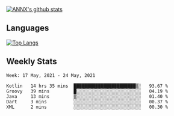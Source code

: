 [![ANNX's github stats](https://github-readme-stats.vercel.app/api?username=NXAN2901&count_private=true&show_icons=true&theme=vue)](https://github.com/NXAN2901)

## Languages
[![Top Langs](https://github-readme-stats.vercel.app/api/top-langs/?username=NXAN2901)](https://github.com/NXAN2901)

## Weekly Stats
<!--START_SECTION:waka-->
```text
Week: 17 May, 2021 - 24 May, 2021

Kotlin   14 hrs 35 mins  ███████████████████████▒░   93.67 % 
Groovy   39 mins         █░░░░░░░░░░░░░░░░░░░░░░░░   04.19 % 
Java     13 mins         ▒░░░░░░░░░░░░░░░░░░░░░░░░   01.40 % 
Dart     3 mins          ░░░░░░░░░░░░░░░░░░░░░░░░░   00.37 % 
XML      2 mins          ░░░░░░░░░░░░░░░░░░░░░░░░░   00.30 % 
```
<!--END_SECTION:waka-->
